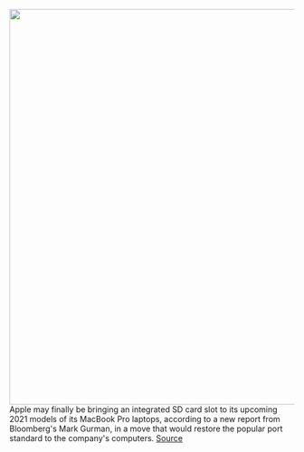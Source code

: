 <img src='https://cdn.vox-cdn.com/thumbor/xfA2W53LyUvnTzwxib0zPMqH_Uo=/0x0:1020x677/1200x800/filters:focal(398x495:560x657)/cdn.vox-cdn.com/uploads/chorus_image/image/68705925/oo04-09_1247tt.0.0.png' width='700px' /><br/>
Apple may finally be bringing an integrated SD card slot to its upcoming 2021 models of its MacBook Pro laptops, according to a new report from Bloomberg's Mark Gurman, in a move that would restore the popular port standard to the company's computers.
<a href='https://www.theverge.com/2021/1/22/22244398/apple-2021-macbook-pro-sd-card-slot-report-ports-refresh'> Source <a/>